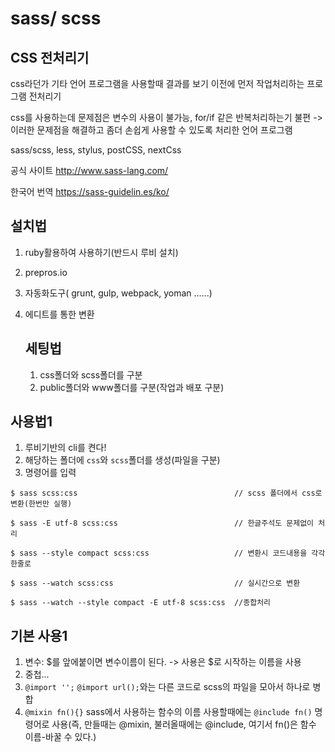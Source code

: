 # sass/ scss

## CSS 전처리기

css라던가 기타 언어 프로그램을 사용할때 결과를 보기 이전에 먼저 작업처리하는 프로그램 전처리기

css를 사용하는데 문제점은 변수의 사용이 불가능, for/if 같은 반복처리하는기 불편 -> 이러한 문제점을 해결하고 좀더 손쉽게 사용할 수 있도록 처리한 언어 프로그램

sass/scss, less, stylus, postCSS, nextCss

공식 사이트 <http://www.sass-lang.com/>

한국어 번역 <https://sass-guidelin.es/ko/>



## 설치법

1. ruby활용하여 사용하기(반드시 루비 설치)

2. prepros.io

3. 자동화도구( grunt, gulp, webpack, yoman ......)

4. 에디트를 통한 변환

   ## 세팅법

   1. css폴더와 scss폴더를 구분
   2. public폴더와 www폴더를 구분(작업과 배포 구분)

## 사용법1

1. 루비기반의 cli를 켠다!
2. 해당하는 폴더에 `css​`와 `scss`폴더를 생성(파일을 구분)
3. 명령어를 입력
```cli
$ sass scss:css                                   // scss 폴더에서 css로 변환(한번만 실행)

$ sass -E utf-8 scss:css                          // 한글주석도 문제없이 처리

$ sass --style compact scss:css                   // 변환시 코드내용을 각각 한줄로

$ sass --watch scss:css                           // 실시간으로 변환

$ sass --watch --style compact -E utf-8 scss:css  //종합처리 
```


## 기본 사용1
1. 변수:  $를 앞에붙이면 변수이름이 된다. -> 사용은 $로 시작하는 이름을 사용
2. 중첩...
3. `@import '';`   `@import url();`와는 다른 코드로 scss의 파일을 모아서 하나로 병합
4. `@mixin fn(){}` sass에서 사용하는 함수의 이름 사용할때에는 `@include fn()` 명령어로 사용(즉, 만들때는 @mixin, 불러올때에는 @include, 여기서 fn()은 함수 이름-바꿀 수 있다.)














